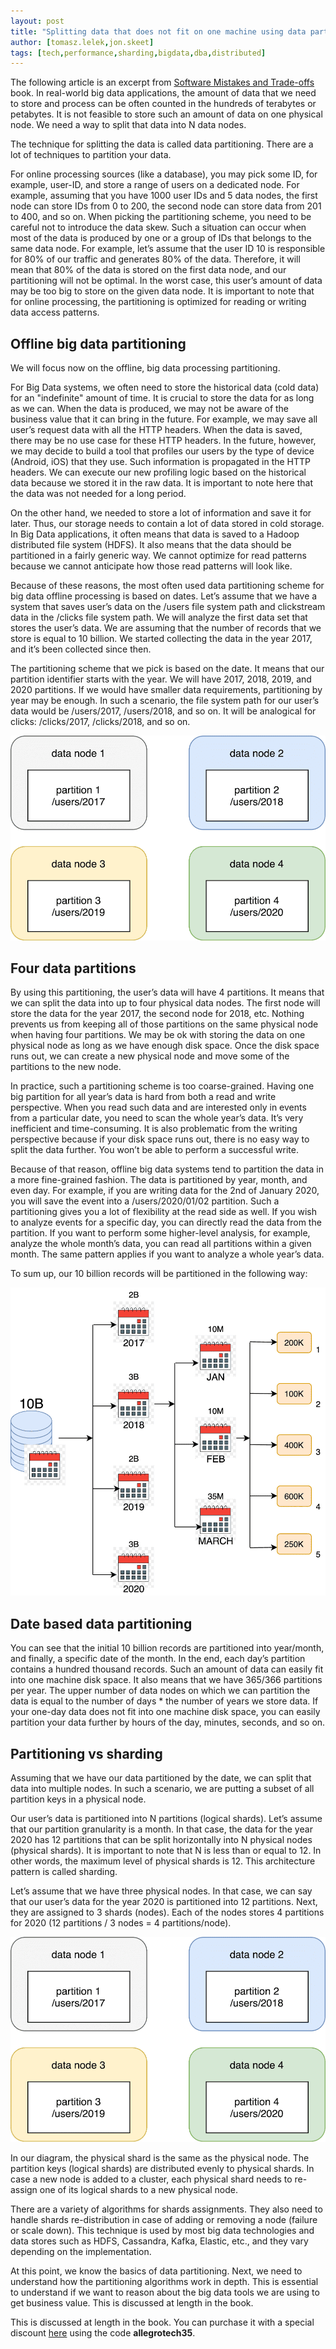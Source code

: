 ```yaml
---
layout: post
title: "Splitting data that does not fit on one machine using data partitioning"
author: [tomasz.lelek,jon.skeet]
tags: [tech,performance,sharding,bigdata,dba,distributed]
---
```

The following article is an excerpt from [Software Mistakes and Trade-offs](https://www.manning.com/books/software-mistakes-and-tradeoffs) book.
In real-world big data applications, the amount of data that we need to store and process can be often counted in the hundreds of terabytes or petabytes. It is not feasible to store such an amount of data on one physical node. We need a way to split that data into N data nodes.

The technique for splitting the data is called data partitioning. There are a lot of techniques to partition your data.

For online processing sources (like a database), you may pick some ID, for example, user-ID, and store a range of users on a dedicated node. For example, assuming that you have 1000 user IDs and 5 data nodes, the first node can store IDs from 0 to 200, the second node can store data from 201 to 400, and so on. When picking the partitioning scheme, you need to be careful not to introduce the data skew. Such a situation can occur when most of the data is produced by one or a group of IDs that belongs to the same data node. For example, let’s assume that the user ID 10 is responsible for 80% of our traffic and generates 80% of the data. Therefore, it will mean that 80% of the data is stored on the first data node, and our partitioning will not be optimal. In the worst case, this user’s amount of data may be too big to store on the given data node. It is important to note that for online processing, the partitioning is optimized for reading or writing data access patterns.

## Offline big data partitioning

We will focus now on the offline, big data processing partitioning.

For Big Data systems, we often need to store the historical data (cold data) for an "indefinite" amount of time. It is crucial to store the data for as long as we can. When the data is produced, we may not be aware of the business value that it can bring in the future. For example, we may save all user’s request data with all the HTTP headers. When the data is saved, there may be no use case for these HTTP headers. In the future, however, we may decide to build a tool that profiles our users by the type of device (Android, iOS) that they use. Such information is propagated in the HTTP headers. We can execute our new profiling logic based on the historical data because we stored it in the raw data. It is important to note here that the data was not needed for a long period.

On the other hand, we needed to store a lot of information and save it for later. Thus, our storage needs to contain a lot of data stored in cold storage. In Big Data applications, it often means that data is saved to a Hadoop distributed file system (HDFS). It also means that the data should be partitioned in a fairly generic way. We cannot optimize for read patterns because we cannot anticipate how those read patterns will look like.

Because of these reasons, the most often used data partitioning scheme for big data offline processing is based on dates. Let’s assume that we have a system that saves user’s data on the /users file system path and clickstream data in the /clicks file system path. We will analyze the first data set that stores the user’s data. We are assuming that the number of records that we store is equal to 10 billion. We started collecting the data in the year 2017, and it’s been collected since then.

The partitioning scheme that we pick is based on the date. It means that our partition identifier starts with the year. We will have 2017, 2018, 2019, and 2020 partitions. If we would have smaller data requirements, partitioning by year may be enough. In such a scenario, the file system path for our user’s data would be /users/2017, /users/2018, and so on. It will be analogical for clicks: /clicks/2017, /clicks/2018, and so on.

![Figure 1](/img/articles/2021-08-10-splitting-data-that-does-not-fit-on-one-machine-using-data-partitioning/img1.png)

## Four data partitions

By using this partitioning, the user’s data will have 4 partitions. It means that we can split the data into up to four physical data nodes. The first node will store the data for the year 2017, the second node for 2018, etc. Nothing prevents us from keeping all of those partitions on the same physical node when having four partitions. We may be ok with storing the data on one physical node as long as we have enough disk space. Once the disk space runs out, we can create a new physical node and move some of the partitions to the new node.

In practice, such a partitioning scheme is too coarse-grained. Having one big partition for all year’s data is hard from both a read and write perspective. When you read such data and are interested only in events from a particular date, you need to scan the whole year’s data. It’s very inefficient and time-consuming. It is also problematic from the writing perspective because if your disk space runs out, there is no easy way to split the data further. You won’t be able to perform a successful write.

Because of that reason, offline big data systems tend to partition the data in a more fine-grained fashion. The data is partitioned by year, month, and even day. For example, if you are writing data for the 2nd of January 2020, you will save the event into a /users/2020/01/02 partition. Such a partitioning gives you a lot of flexibility at the read side as well. If you wish to analyze events for a specific day, you can directly read the data from the partition. If you want to perform some higher-level analysis, for example, analyze the whole month’s data, you can read all partitions within a given month. The same pattern applies if you want to analyze a whole year’s data.

To sum up, our 10 billion records will be partitioned in the following way:

![Figure 2](/img/articles/2021-08-10-splitting-data-that-does-not-fit-on-one-machine-using-data-partitioning/img2.png)

## Date based data partitioning

You can see that the initial 10 billion records are partitioned into year/month, and finally, a specific date of the month. In the end, each day’s partition contains a hundred thousand records. Such an amount of data can easily fit into one machine disk space. It also means that we have 365/366 partitions per year. The upper number of data nodes on which we can partition the data is equal to the number of days * the number of years we store data. If your one-day data does not fit into one machine disk space, you can easily partition your data further by hours of the day, minutes, seconds, and so on.

## Partitioning vs sharding

Assuming that we have our data partitioned by the date, we can split that data into multiple nodes. In such a scenario, we are putting a subset of all partition keys in a physical node.

Our user’s data is partitioned into N partitions (logical shards). Let’s assume that our partition granularity is a month. In that case, the data for the year 2020 has 12 partitions that can be split horizontally into N physical nodes (physical shards). It is important to note that N is less than or equal to 12. In other words, the maximum level of physical shards is 12. This architecture pattern is called sharding.

Let’s assume that we have three physical nodes. In that case, we can say that our user’s data for the year 2020 is partitioned into 12 partitions. Next, they are assigned to 3 shards (nodes). Each of the nodes stores 4 partitions for 2020 (12 partitions / 3 nodes = 4 partitions/node).

![Figure 8.6. Sharding](/img/articles/2021-08-10-splitting-data-that-does-not-fit-on-one-machine-using-data-partitioning/img1.png)

In our diagram, the physical shard is the same as the physical node. The partition keys (logical shards) are distributed evenly to physical shards. In case a new node is added to a cluster, each physical shard needs to re-assign one of its logical shards to a new physical node.

There are a variety of algorithms for shards assignments. They also need to handle shards re-distribution in case of adding or removing a node (failure or scale down). This technique is used by most big data technologies and data stores such as HDFS, Cassandra, Kafka, Elastic, etc., and they vary depending on the implementation.

At this point, we know the basics of data partitioning. Next, we need to understand how the partitioning algorithms work in depth. This is essential to understand if we want to reason about the big data tools we are using to get business value. This is discussed at length in the book.

This is discussed at length in the book. You can purchase it with a special discount [here](https://www.manning.com/books/software-mistakes-and-tradeoffs) using the code **allegrotech35**.
